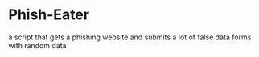 # Phish-Eater
a script that gets a phishing website and submits a lot of false data forms with random data
